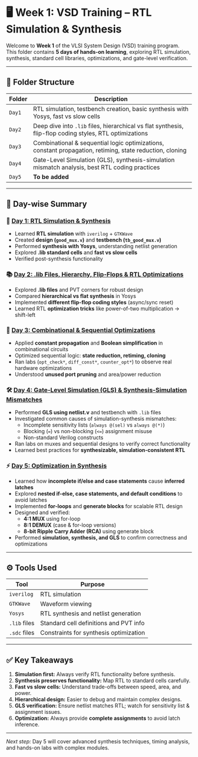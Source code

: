 # 🖥️ Week 1: VSD Training – RTL Simulation & Synthesis

Welcome to **Week 1** of the VLSI System Design (VSD) training program.  
This folder contains **5 days of hands-on learning**, exploring RTL simulation, synthesis, standard cell libraries, optimizations, and gate-level verification.  


---

## 📂 Folder Structure

| Folder       | Description |
| ------------ | ----------- |
| `Day1`      | RTL simulation, testbench creation, basic synthesis with Yosys, fast vs slow cells |
| `Day2`      | Deep dive into `.lib` files, hierarchical vs flat synthesis, flip-flop coding styles, RTL optimizations |
| `Day3`      | Combinational & sequential logic optimizations, constant propagation, retiming, state reduction, cloning |
| `Day4`      | Gate-Level Simulation (GLS), synthesis-simulation mismatch analysis, best RTL coding practices |
| `Day5`      | **To be added** |

---

## 📘 Day-wise Summary

### 🚀 [Day 1: RTL Simulation & Synthesis](./Day_1)
- Learned **RTL simulation** with `iverilog` + `GTKWave`  
- Created **design (`good_mux.v`)** and **testbench (`tb_good_mux.v`)**  
- Performed **synthesis with Yosys**, understanding netlist generation  
- Explored **.lib standard cells** and **fast vs slow cells**  
- Verified post-synthesis functionality

### 📚 [Day 2: .lib Files, Hierarchy, Flip-Flops & RTL Optimizations](./Day_2)
- Explored **.lib files** and PVT corners for robust design  
- Compared **hierarchical vs flat synthesis** in Yosys  
- Implemented **different flip-flop coding styles** (async/sync reset)  
- Learned RTL **optimization tricks** like power-of-two multiplication → shift-left

### 🌟 [Day 3: Combinational & Sequential Optimizations](./Day_3)
- Applied **constant propagation** and **Boolean simplification** in combinational circuits  
- Optimized sequential logic: **state reduction, retiming, cloning**  
- Ran labs (`opt_check*`, `diff_const*`, `counter_opt*`) to observe real hardware optimizations  
- Understood **unused port pruning** and area/power reduction

### 🛠️ [Day 4: Gate-Level Simulation (GLS) & Synthesis-Simulation Mismatches](./Day_4)
- Performed **GLS using netlist.v** and testbench with `.lib` files  
- Investigated common causes of simulation-synthesis mismatches:
  - Incomplete sensitivity lists (`always @(sel)` vs `always @(*)`)  
  - Blocking (`=`) vs non-blocking (`<=`) assignment misuse  
  - Non-standard Verilog constructs  
- Ran labs on muxes and sequential designs to verify correct functionality  
- Learned best practices for **synthesizable, simulation-consistent RTL**

### ⚡ [Day 5: Optimization in Synthesis](./Day_5)
- Learned how **incomplete if/else and case statements** cause **inferred latches**  
- Explored **nested if-else, case statements, and default conditions** to avoid latches  
- Implemented **for-loops** and **generate blocks** for scalable RTL design  
- Designed and verified:
  - **4:1 MUX** using for-loop  
  - **8:1 DEMUX** (case & for-loop versions)  
  - **8-bit Ripple Carry Adder (RCA)** using generate block  
- Performed **simulation, synthesis, and GLS** to confirm correctness and optimizations

---

## ⚙️ Tools Used

| Tool          | Purpose |
| ------------- | ------- |
| `iverilog`    | RTL simulation |
| `GTKWave`     | Waveform viewing |
| `Yosys`       | RTL synthesis and netlist generation |
| `.lib` files  | Standard cell definitions and PVT info |
| `.sdc` files  | Constraints for synthesis optimization |

---

## ✅ Key Takeaways

1. **Simulation first:** Always verify RTL functionality before synthesis.  
2. **Synthesis preserves functionality:** Map RTL to standard cells carefully.  
3. **Fast vs slow cells:** Understand trade-offs between speed, area, and power.  
4. **Hierarchical design:** Easier to debug and maintain complex designs.  
5. **GLS verification:** Ensure netlist matches RTL; watch for sensitivity list & assignment issues.
6. **Optimization:** Always provide **complete assignments** to avoid latch inference.

---

*Next step:* Day 5 will cover advanced synthesis techniques, timing analysis, and hands-on labs with complex modules.
